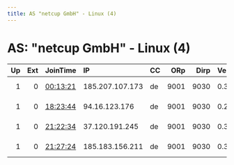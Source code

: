 ```yaml
---
title: AS "netcup GmbH" - Linux (4)
---
```


# AS: "netcup GmbH" - Linux (4)

|   Up |   Ext | JoinTime                                                                                   | IP              | CC   |   ORp |   Dirp | Version   | Contact                      | Nickname   |   eFamMembers |
|-----:|------:|:-------------------------------------------------------------------------------------------|:----------------|:-----|------:|-------:|:----------|:-----------------------------|:-----------|--------------:|
|    1 |     0 | [00:13:21](https://atlas.torproject.org/#details/13EA3E138811BE9DF9C940B7CA508D1CED9CBA0D) | 185.207.107.173 | de   |  9001 |   9030 | 0.3.2.9   | Marschi &lt;zwiebel@marschi. | Marschi    |             1 |
|    1 |     0 | [18:23:44](https://atlas.torproject.org/#details/0CDA30CDDB526B753E4BA70938703BEF6CB4B8E1) | 94.16.123.176   | de   |  9001 |   9030 | 0.2.5.16  | Mathis Mensing &lt;gcmatmen  | matress2   |             1 |
|    1 |     0 | [21:22:34](https://atlas.torproject.org/#details/74C80B0D670BEC33092413C398ADBB73D00476A9) | 37.120.191.245  | de   |  9001 |   9030 | 0.3.2.9   | Somebody &lt;mail@typhoon31. | MCL2       |             3 |
|    1 |     0 | [21:27:24](https://atlas.torproject.org/#details/9EB3FD84065E5622A57EFEF14E41A01B5B99A022) | 185.183.156.211 | de   |  9001 |   9030 | 0.3.2.9   | Somebody &lt;mail@typhoon31. | MCL3       |             3 |
